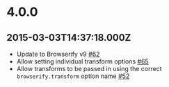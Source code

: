 # 4.0.0
## 2015-03-03T14:37:18.000Z

- Update to Browserify v9 [#62](https://github.com/HenrikJoreteg/moonboots/pull/62)
- Allow setting individual transform options [#65](https://github.com/HenrikJoreteg/moonboots/pull/65)
- Allow transforms to be passed in using the correct `browserify.transform` option name [#52](https://github.com/HenrikJoreteg/moonboots/pull/52)